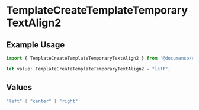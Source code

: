 # TemplateCreateTemplateTemporaryTextAlign2

## Example Usage

```typescript
import { TemplateCreateTemplateTemporaryTextAlign2 } from "@documenso/sdk-typescript/models/operations";

let value: TemplateCreateTemplateTemporaryTextAlign2 = "left";
```

## Values

```typescript
"left" | "center" | "right"
```